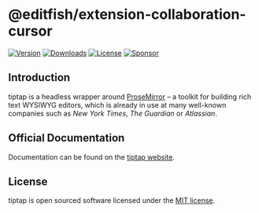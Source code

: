 # @editfish/extension-collaboration-cursor
[![Version](https://img.shields.io/npm/v/@editfish/extension-collaboration-cursor.svg?label=version)](https://www.npmjs.com/package/@editfish/extension-collaboration-cursor)
[![Downloads](https://img.shields.io/npm/dm/@editfish/extension-collaboration-cursor.svg)](https://npmcharts.com/compare/tiptap?minimal=true)
[![License](https://img.shields.io/npm/l/@editfish/extension-collaboration-cursor.svg)](https://www.npmjs.com/package/@editfish/extension-collaboration-cursor)
[![Sponsor](https://img.shields.io/static/v1?label=Sponsor&message=%E2%9D%A4&logo=GitHub)](https://github.com/sponsors/ueberdosis)

## Introduction
tiptap is a headless wrapper around [ProseMirror](https://ProseMirror.net) – a toolkit for building rich text WYSIWYG editors, which is already in use at many well-known companies such as *New York Times*, *The Guardian* or *Atlassian*.

## Official Documentation
Documentation can be found on the [tiptap website](https://tiptap.dev).

## License
tiptap is open sourced software licensed under the [MIT license](https://github.com/ueberdosis/tiptap/blob/main/LICENSE.md).
